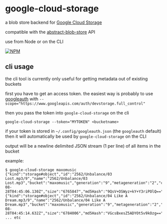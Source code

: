 # google-cloud-storage

a blob store backend for [Google Cloud Storage](https://developers.google.com/storage/docs/json_api/v1/)

compatible with the [abstract-blob-store](https://github.com/maxogden/abstract-blob-store) API

use from Node or on the CLI

[![NPM](https://nodei.co/npm/google-cloud-storage.png)](https://nodei.co/npm/google-cloud-storage/)

## cli usage

the cli tool is currently only useful for getting metadata out of existing buckets

first you have to get an access token. the easiest way is probably to use [googleauth](https://github.com/maxogden/googleauth) with `--scope="https://www.googleapis.com/auth/devstorage.full_control"`

then you pass the token into `google-cloud-storage` on the cli

```
google-cloud-storage --token="MYTOKEN" <bucketname>
```

if your token is stored in `~/.config/googleauth.json` (the `googleauth` default) then it will automatically be used by `google-cloud-storage` on the CLI

output will be a newline delimited JSON stream (1 per line) of all items in the bucket

example:

```
$ google-cloud-storage maxomusic
{"kind":"storage#object","id":"2562/Unbalance/03 Lost.mp3/9","name":"2562/Unbalance/03 Lost.mp3","bucket":"maxomusic","generation":"9","metageneration":"2","contentType":"audio/mpeg","updated":"2010-08-28T04:45:06.130Z","size":"6765847","md5Hash":"9QsV+OSWyz+kY+Y3riPOlQ==","entityId":"00b4903a97fd7a62057b813acc58e8a9af1e5abe4220ef130cd88239a3aa39fd"},"crc32c":"NREp3A==","etag":"CAkQAg=="}
{"kind":"storage#object","id":"2562/Unbalance/04 Like A Dream.mp3/9","name":"2562/Unbalance/04 Like A Dream.mp3","bucket":"maxomusic","generation":"9","metageneration":"2","contentType":"audio/mpeg","updated":"2010-08-28T04:45:14.632Z","size":"6784006","md5Hash":"VGcsBxesZ5ADYOt5v9kOzg==","entityId":"00b4903a97fd7a62057b813acc58e8a9af1e5abe4220ef130cd88239a3aa39fd"},"crc32c":"FFar9g==","etag":"CAkQAg=="}
... etc
```
